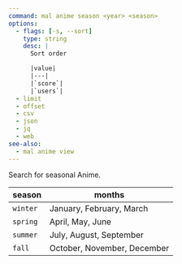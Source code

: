 ```yaml
---
command: mal anime season <year> <season>
options:
  - flags: [-s, --sort]
    type: string
    desc: |
      Sort order

      |value|
      |---|
      |`score`|
      |`users`|
  - limit
  - offset
  - csv
  - json
  - jq
  - web
see-also:
  - mal anime view
---
```

Search for seasonal Anime.

|season|months|
|--|---|
|`winter`|January, February, March|
|`spring`|April, May, June|
|`summer`|July, August, September|
|`fall`|October, November, December|
